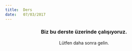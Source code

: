 ```yaml
---
title:  Ders
date:   07/03/2017
---
```


### <center>Biz bu derste üzerinde çalışıyoruz.</center>
<center>Lütfen daha sonra gelin.</center>